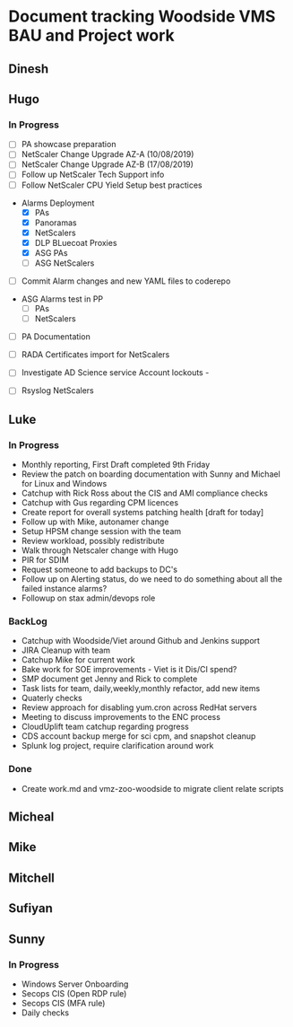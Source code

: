 # Document tracking Woodside VMS BAU and Project work

## Dinesh

## Hugo
### In Progress
- [ ]  PA showcase preparation
- [ ]  NetScaler Change Upgrade AZ-A (10/08/2019)
- [ ]  NetScaler Change Upgrade AZ-B (17/08/2019)
- [ ]  Follow up NetScaler Tech Support info
- [ ]  Follow NetScaler CPU Yield Setup best practices
- Alarms Deployment
  - [x]  PAs
  - [x]  Panoramas
  - [x]  NetScalers
  - [x]  DLP BLuecoat Proxies
  - [x]  ASG PAs
  - [ ]  ASG NetScalers
- [ ] Commit Alarm changes and new YAML files to coderepo
- ASG Alarms test in PP
  - [ ]  PAs
  - [ ]  NetScalers
- [ ]  PA Documentation
- [ ]  RADA Certificates import for NetScalers
- [ ]  Investigate AD Science service Account lockouts - 
- [ ]  Rsyslog NetScalers


## Luke
### In Progress
* Monthly reporting, First Draft completed 9th Friday
* Review the patch on boarding documentation with Sunny and Michael for Linux and Windows
* Catchup with Rick Ross about the CIS and AMI compliance checks
* Catchup with Gus regarding CPM licences
* Create report for overall systems patching health [draft for today]
* Follow up with Mike, autonamer change
* Setup HPSM change session with the team
* Review workload, possibly redistribute
* Walk through Netscaler change with Hugo
* PIR for SDIM
* Request someone to add backups to DC's
* Follow up on Alerting status, do we need to do something about all the failed instance alarms?
* Followup on stax admin/devops role

### BackLog
* Catchup with Woodside/Viet around Github and Jenkins support
* JIRA Cleanup with team
* Catchup Mike for current work
* Bake work for SOE improvements - Viet is it Dis/CI spend?
* SMP document get Jenny and Rick to complete
* Task lists for team, daily,weekly,monthly refactor, add new items
* Quaterly checks 
* Review approach for disabling yum.cron across RedHat servers
* Meeting to discuss improvements to the ENC process
* CloudUplift team catchup regarding progress
* CDS account backup merge for sci cpm, and snapshot cleanup
* Splunk log project, require clarification around work

### Done
* Create work.md and vmz-zoo-woodside to migrate client relate scripts

## Micheal

## Mike

## Mitchell

## Sufiyan

## Sunny
### In Progress
* Windows Server Onboarding
* Secops CIS (Open RDP rule)
* Secops CIS (MFA rule)
* Daily checks
